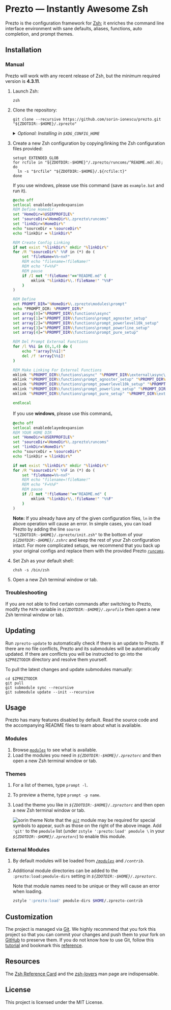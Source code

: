 # Prezto — Instantly Awesome Zsh

Prezto is the configuration framework for [Zsh][1]; it enriches the command line
interface environment with sane defaults, aliases, functions, auto completion,
and prompt themes.

## Installation

### Manual

Prezto will work with any recent release of Zsh, but the minimum required
version is **4.3.11**.

01. Launch Zsh:

    ```console
    zsh
    ```

02. Clone the repository:

    ```console
    git clone --recursive https://github.com/sorin-ionescu/prezto.git "${ZDOTDIR:-$HOME}/.zprezto"
    ```

    <details>
      <summary><em>Optional: Installing in <code>$XDG_CONFIG_HOME</code></em></summary>

      Optionally, if you already have `$XDG_CONFIG_HOME` configured (usually as
      _`$HOME/.config`_ by default) and intend to install Prezto under
      _`$XDG_CONFIG_HOME/zsh`_ instead, you can clone the repository there and
      configure `$ZDOTDIR` separately if not already configured.

      - Clone the repository:

        ```console
        git clone --recursive https://github.com/sorin-ionescu/prezto.git "${ZDOTDIR:-${XDG_CONFIG_HOME:-$HOME/.config}/zsh}/.zprezto"
        ```

      - Configure `$XDG_CONFIG_HOME` and `$ZDOTDIR` in _`$HOME/.zshenv`_:

        ```sh
        export XDG_CONFIG_HOME="${XDG_CONFIG_HOME:=$HOME/.config}"
        [[ -d $XDG_CONFIG_HOME/zsh ]] && export ZDOTDIR="$XDG_CONFIG_HOME/zsh"
        source "$ZDOTDIR/.zshenv"
        ```

    </details>

03. Create a new Zsh configuration by copying/linking the Zsh configuration
    files provided:

    ```console
    setopt EXTENDED_GLOB
    for rcfile in "${ZDOTDIR:-$HOME}"/.zprezto/runcoms/^README.md(.N); do
      ln -s "$rcfile" "${ZDOTDIR:-$HOME}/.${rcfile:t}"
    done
    ```
    If you use windows, please use this command (save as `example.bat` and run it).
    ```bat
    @echo off
    setlocal enabledelayedexpansion
    REM Define Homedir
    set "HomeDir=%USERPROFILE%"
    set "sourceDir=%HomeDir%\.zprezto\runcoms"
    set "linkDir=%HomeDir%"
    echo "sourceDir = %sourceDir%"
    echo "linkDir = %linkDir%"

    REM Create Config Linking
    if not exist "%linkDir%" mkdir "%linkDir%"
    for /R "%sourceDir%" %%F in (*) do (
        set "fileName=%%~nxF"
        REM echo "filename=!fileName!"
        REM echo "F=%%F"
        REM pause
        if /I not "!fileName!"=="README.md" (
            mklink "%linkDir%\.!fileName!" "%%F"
        )
    )

    REM Define 
    set PROMPT_DIR="%HomeDir%\.zprezto\modules\prompt"
    echo "PROMPT_DIR: %PROMPT_DIR%"
    set array[0]="%PROMPT_DIR%\functions\async"
    set array[1]="%PROMPT_DIR%\functions\prompt_agnoster_setup"
    set array[2]="%PROMPT_DIR%\functions\prompt_powerlevel10k_setup"
    set array[3]="%PROMPT_DIR%\functions\prompt_powerline_setup"
    set array[4]="%PROMPT_DIR%\functions\prompt_pure_setup"

    REM Del Prompt External Functions
    for /l %%i in (0,1,4) do (
        echo "!array[%%i]!"
        del /f !array[%%i]!
    )

    REM Make Linking For External Functions
    mklink "%PROMPT_DIR%\functions\async" "%PROMPT_DIR%\external\async\async.zsh"
    mklink "%PROMPT_DIR%\functions\prompt_agnoster_setup" "%PROMPT_DIR%\external\agnoster\agnoster.zsh-theme"
    mklink "%PROMPT_DIR%\functions\prompt_powerlevel10k_setup" "%PROMPT_DIR%\external\powerlevel10k\powerlevel10k.zsh-theme"
    mklink "%PROMPT_DIR%\functions\prompt_powerline_setup" "%PROMPT_DIR%\external\powerline\prompt_powerline_setup"
    mklink "%PROMPT_DIR%\functions\prompt_pure_setup" "%PROMPT_DIR%\external\pure\pure.zsh"

    endlocal
    ```

    If you use **windows**, please use this command。
    
    ```bat
    @echo off
    setlocal enabledelayedexpansion
    REM YOUR HOME DIR
    set "HomeDir=%USERPROFILE%"
    set "sourceDir=%HomeDir%\.zprezto\runcoms"
    set "linkDir=%HomeDir%"
    echo "sourceDir = %sourceDir%"
    echo "linkDir = %linkDir%"
    
    if not exist "%linkDir%" mkdir "%linkDir%"
    for /R "%sourceDir%" %%F in (*) do (
        set "fileName=%%~nxF"
        REM echo "filename=!fileName!"
        REM echo "F=%%F"
        REM pause
        if /I not "!fileName!"=="README.md" (
            mklink "%linkDir%\.!fileName!" "%%F"
        )
    )
    ```
    
    **Note:** If you already have any of the given configuration files, `ln` in
    the above operation will cause an error. In simple cases, you can load
    Prezto by adding the line `source "${ZDOTDIR:-$HOME}/.zprezto/init.zsh"` to
    the bottom of your _`${ZDOTDIR:-$HOME}/.zshrc`_ and keep the rest of your
    Zsh configuration intact. For more complicated setups, we recommend that you
    back up your original configs and replace them with the provided Prezto
    [_`runcoms`_][10].
    
04. Set Zsh as your default shell:

    ```console
    chsh -s /bin/zsh
    ```

05. Open a new Zsh terminal window or tab.

### Troubleshooting

If you are not able to find certain commands after switching to Prezto, modify
the `PATH` variable in _`${ZDOTDIR:-$HOME}/.zprofile`_ then open a new Zsh
terminal window or tab.

## Updating

Run `zprezto-update` to automatically check if there is an update to Prezto.
If there are no file conflicts, Prezto and its submodules will be automatically
updated. If there are conflicts you will be instructed to go into the
`$ZPREZTODIR` directory and resolve them yourself.

To pull the latest changes and update submodules manually:

```console
cd $ZPREZTODIR
git pull
git submodule sync --recursive
git submodule update --init --recursive
```

## Usage

Prezto has many features disabled by default. Read the source code and the
accompanying README files to learn about what is available.

### Modules

01. Browse [_`modules`_][9] to see what is available.
02. Load the modules you need in _`${ZDOTDIR:-$HOME}/.zpreztorc`_ and then open
    a new Zsh terminal window or tab.

### Themes

01. For a list of themes, type `prompt -l`.
02. To preview a theme, type `prompt -p name`.
03. Load the theme you like in _`${ZDOTDIR:-$HOME}/.zpreztorc`_ and then
    open a new Zsh terminal window or tab.

    ![sorin theme][2]
    Note that the [_`git`_][11] module may be required for special symbols to
    appear, such as those on the right of the above image. Add `'git'` to the
    `pmodule` list (under `zstyle ':prezto:load' pmodule \` in your
    _`${ZDOTDIR:-$HOME}/.zpreztorc`_) to enable this module.

### External Modules

01. By default modules will be loaded from [_`/modules`_][9] and _`/contrib`_.
02. Additional module directories can be added to the
    `:prezto:load:pmodule-dirs` setting in _`${ZDOTDIR:-$HOME}/.zpreztorc`_.

    Note that module names need to be unique or they will cause an error when
    loading.

    ```sh
    zstyle ':prezto:load' pmodule-dirs $HOME/.zprezto-contrib
    ```

## Customization

The project is managed via [Git][3]. We highly recommend that you fork this
project so that you can commit your changes and push them to your fork on
[GitHub][4] to preserve them. If you do not know how to use Git, follow this
[tutorial][5] and bookmark this [reference][6].

## Resources

The [Zsh Reference Card][7] and the [zsh-lovers][8] man page are indispensable.

## License

This project is licensed under the MIT License.

[1]: https://www.zsh.org
[2]: https://i.imgur.com/nrGV6pg.png "sorin theme"
[3]: https://git-scm.com
[4]: https://github.com
[5]: https://gitimmersion.com
[6]: https://git.github.io/git-reference/
[7]: http://www.bash2zsh.com/zsh_refcard/refcard.pdf
[8]: https://grml.org/zsh/zsh-lovers.html
[9]: modules#readme
[10]: runcoms#readme
[11]: modules/git#readme
